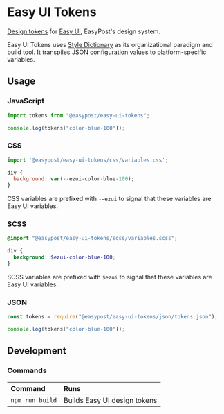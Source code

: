 # Easy UI Tokens

[Design tokens](https://github.com/EasyPost/easy-ui/blob/main/documentation/decisions/004_design_tokens.md) for [Easy UI](https://github.com/EasyPost/easy-ui), EasyPost's design system.

Easy UI Tokens uses [Style Dictionary](https://amzn.github.io/style-dictionary) as its organizational paradigm and build tool. It transpiles JSON configuration values to platform-specific variables.

## Usage

### JavaScript

```js
import tokens from "@easypost/easy-ui-tokens";

console.log(tokens["color-blue-100"]);
```

### CSS

```js
import '@easypost/easy-ui-tokens/css/variables.css';

div {
  background: var(--ezui-color-blue-100);
}
```

CSS variables are prefixed with `--ezui` to signal that these variables are Easy UI variables.

### SCSS

```scss
@import "@easypost/easy-ui-tokens/scss/variables.scss";

div {
  background: $ezui-color-blue-100;
}
```

SCSS variables are prefixed with `$ezui` to signal that these variables are Easy UI variables.

### JSON

```js
const tokens = require("@easypost/easy-ui-tokens/json/tokens.json");

console.log(tokens["color-blue-100"]);
```

## Development

### Commands

| Command         | Runs                         |
| :-------------- | :--------------------------- |
| `npm run build` | Builds Easy UI design tokens |
